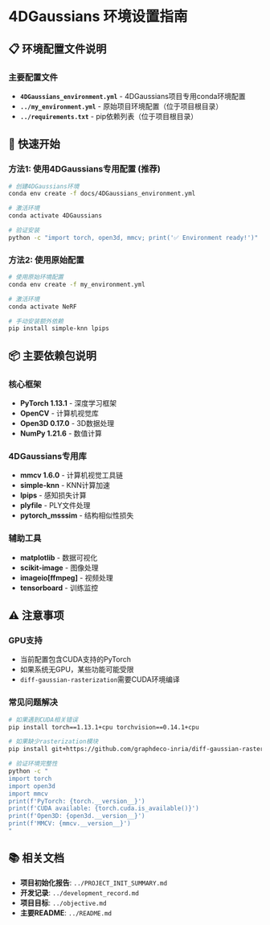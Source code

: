 # 4DGaussians 环境设置指南

## 📋 环境配置文件说明

### 主要配置文件
- **`4DGaussians_environment.yml`** - 4DGaussians项目专用conda环境配置
- **`../my_environment.yml`** - 原始项目环境配置（位于项目根目录）
- **`../requirements.txt`** - pip依赖列表（位于项目根目录）

## 🚀 快速开始

### 方法1: 使用4DGaussians专用配置 (推荐)
```bash
# 创建4DGaussians环境
conda env create -f docs/4DGaussians_environment.yml

# 激活环境
conda activate 4DGaussians

# 验证安装
python -c "import torch, open3d, mmcv; print('✅ Environment ready!')"
```

### 方法2: 使用原始配置
```bash
# 使用原始环境配置
conda env create -f my_environment.yml

# 激活环境
conda activate NeRF

# 手动安装额外依赖
pip install simple-knn lpips
```

## 📦 主要依赖包说明

### 核心框架
- **PyTorch 1.13.1** - 深度学习框架
- **OpenCV** - 计算机视觉库
- **Open3D 0.17.0** - 3D数据处理
- **NumPy 1.21.6** - 数值计算

### 4DGaussians专用库
- **mmcv 1.6.0** - 计算机视觉工具链
- **simple-knn** - KNN计算加速
- **lpips** - 感知损失计算
- **plyfile** - PLY文件处理
- **pytorch_msssim** - 结构相似性损失

### 辅助工具
- **matplotlib** - 数据可视化
- **scikit-image** - 图像处理
- **imageio[ffmpeg]** - 视频处理
- **tensorboard** - 训练监控

## ⚠️ 注意事项

### GPU支持
- 当前配置包含CUDA支持的PyTorch
- 如果系统无GPU，某些功能可能受限
- `diff-gaussian-rasterization`需要CUDA环境编译

### 常见问题解决
```bash
# 如果遇到CUDA相关错误
pip install torch==1.13.1+cpu torchvision==0.14.1+cpu

# 如果缺少rasterization模块
pip install git+https://github.com/graphdeco-inria/diff-gaussian-rasterization

# 验证环境完整性
python -c "
import torch
import open3d
import mmcv
print(f'PyTorch: {torch.__version__}')
print(f'CUDA available: {torch.cuda.is_available()}')
print(f'Open3D: {open3d.__version__}')
print(f'MMCV: {mmcv.__version__}')
"
```

## 📚 相关文档
- **项目初始化报告**: `../PROJECT_INIT_SUMMARY.md`
- **开发记录**: `../development_record.md`
- **项目目标**: `../objective.md`
- **主要README**: `../README.md` 